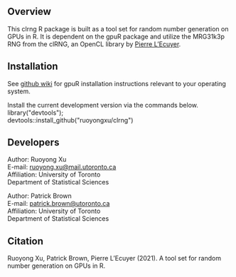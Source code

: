 ## Overview
This clrng R package is built as a tool set for random number generation on GPUs in R. 
It is dependent on the gpuR package and utilize the MRG31k3p RNG from the clRNG, an OpenCL library by [Pierre L’Ecuyer](https://www.iro.umontreal.ca/~lecuyer/).


## Installation
See [github wiki](https://github.com/cdeterman/gpuR/wiki) for gpuR
installation instructions relevant to your operating system.

Install the current development version via the commands below.\
library("devtools");\
devtools::install_github("ruoyongxu/clrng")


## Developers
Author: Ruoyong Xu                                      
E-mail: ruoyong.xu@mail.utoronto.ca                                   
Affiliation: University of Toronto                                  
Department of Statistical Sciences                                          

                                                                      
Author: Patrick Brown                                                
E-mail: patrick.brown@utoronto.ca                                      
Affiliation: University of Toronto                                      
Department of Statistical Sciences                      

## Citation
Ruoyong Xu, Patrick Brown, Pierre L’Ecuyer (2021). 
A tool set for random number generation on GPUs in R.
